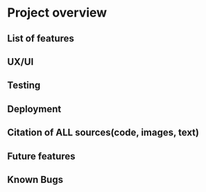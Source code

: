 # Project overview

## List of features

## UX/UI

## Testing

## Deployment

## Citation of ALL sources(code, images, text)

## Future features


## Known Bugs